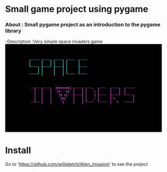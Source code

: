 # Small game project using pygame
  ### About : Small pygame project as an introduction to the pygame library
  -Description :Very simple space invaders game
  ![](Alien_Invasion/data/images/description.png)

# Install

Go to 'https://github.com/willsketch/Alien_Invasion' to see the project

